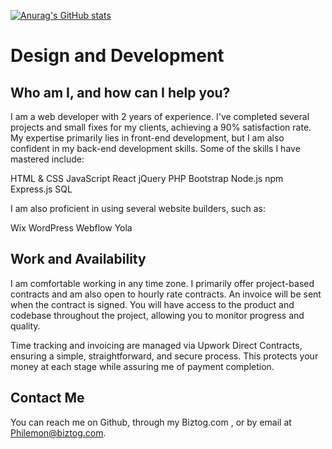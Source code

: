 [![Anurag's GitHub stats](https://github-readme-stats.vercel.app/api?username=LaShihon)](https://github.com/anuraghazra/github-readme-stats)

# Design and Development
## Who am I, and how can I help you?

I am a web developer with 2 years of experience. I've completed several projects and small fixes for my clients, achieving a 90% satisfaction rate. My expertise primarily lies in front-end development, but I am also confident in my back-end development skills. Some of the skills I have mastered include:

HTML & CSS
JavaScript
React
jQuery
PHP
Bootstrap
Node.js
npm
Express.js
SQL


I am also proficient in using several website builders, such as:

Wix
WordPress
Webflow
Yola

## Work and Availability

I am comfortable working in any time zone. I primarily offer project-based contracts and am also open to hourly rate contracts. An invoice will be sent when the contract is signed. You will have access to the product and codebase throughout the project, allowing you to monitor progress and quality.

Time tracking and invoicing are managed via Upwork Direct Contracts, ensuring a simple, straightforward, and secure process. This protects your money at each stage while assuring me of payment completion.

## Contact Me

You can reach me on Github, through my Biztog.com , or by email at Philemon@biztog.com.

